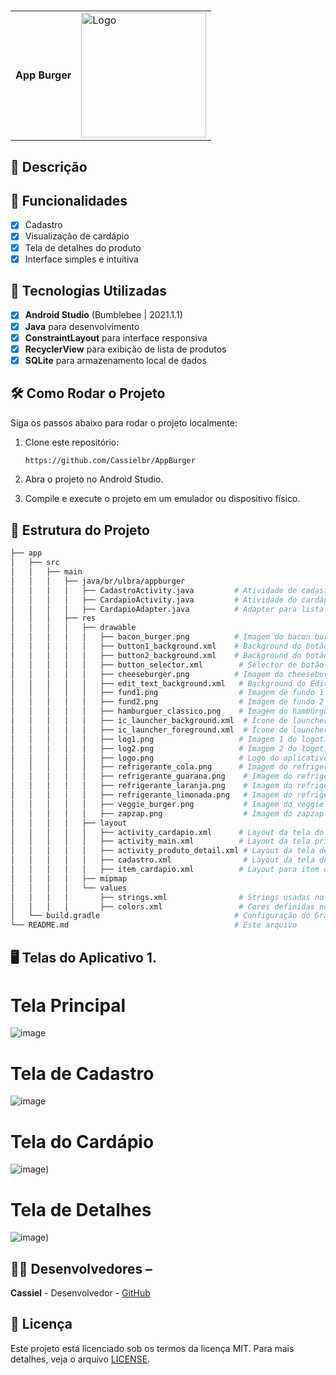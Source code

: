# <table><tr><td style="vertical-align: middle;">**App Burger**</td><td style="vertical-align: middle;"><img src="https://github.com/Cassielbr/AppBurger/raw/master/assets/logo.png" alt="Logo" width="200" height="200"/></td></tr></table>


## 📱 Descrição


## 🔧 Funcionalidades

- [x] Cadastro
- [x] Visualização de cardápio
- [x] Tela de detalhes do produto
- [x] Interface simples e intuitiva

## 🚀 Tecnologias Utilizadas

- [x] **Android Studio** (Bumblebee | 2021.1.1)
- [x] **Java** para desenvolvimento
- [x] **ConstraintLayout** para interface responsiva
- [x] **RecyclerView** para exibição de lista de produtos
- [x] **SQLite** para armazenamento local de dados

## 🛠️ Como Rodar o Projeto

Siga os passos abaixo para rodar o projeto localmente:

1. Clone este repositório:
    ```bash
    https://github.com/Cassielbr/AppBurger
    ```
2. Abra o projeto no Android Studio.

3. Compile e execute o projeto em um emulador ou dispositivo físico.

## 📂 Estrutura do Projeto
```bash
├── app
│   ├── src
│   │   ├── main
│   │   │   ├── java/br/ulbra/appburger
│   │   │   │   ├── CadastroActivity.java         # Atividade de cadastro
│   │   │   │   ├── CardapioActivity.java         # Atividade do cardápio
│   │   │   │   ├── CardapioAdapter.java          # Adapter para lista de cardápio
│   │   │   ├── res
│   │   │   │   ├── drawable
│   │   │   │   │   ├── bacon_burger.png          # Imagem do bacon burger
│   │   │   │   │   ├── button1_background.xml    # Background do botão 1
│   │   │   │   │   ├── button2_background.xml    # Background do botão 2
│   │   │   │   │   ├── button_selector.xml        # Selector de botão
│   │   │   │   │   ├── cheeseburger.png          # Imagem do cheeseburger
│   │   │   │   │   ├── edit_text_background.xml   # Background do EditText
│   │   │   │   │   ├── fund1.png                  # Imagem de fundo 1
│   │   │   │   │   ├── fund2.png                  # Imagem de fundo 2
│   │   │   │   │   ├── hamburguer_classico.png    # Imagem do hambúrguer clássico
│   │   │   │   │   ├── ic_launcher_background.xml  # Ícone de launcher - fundo
│   │   │   │   │   ├── ic_launcher_foreground.xml  # Ícone de launcher - frente
│   │   │   │   │   ├── log1.png                   # Imagem 1 do logotipo
│   │   │   │   │   ├── log2.png                   # Imagem 2 do logotipo
│   │   │   │   │   ├── logo.png                   # Logo do aplicativo
│   │   │   │   │   ├── refrigerante_cola.png      # Imagem do refrigerante cola
│   │   │   │   │   ├── refrigerante_guarana.png    # Imagem do refrigerante guaraná
│   │   │   │   │   ├── refrigerante_laranja.png    # Imagem do refrigerante laranja
│   │   │   │   │   ├── refrigerante_limonada.png   # Imagem do refrigerante limonada
│   │   │   │   │   ├── veggie_burger.png           # Imagem do veggie burger
│   │   │   │   │   ├── zapzap.png                  # Imagem do zapzap
│   │   │   │   ├── layout
│   │   │   │   │   ├── activity_cardapio.xml      # Layout da tela do cardápio
│   │   │   │   │   ├── activity_main.xml          # Layout da tela principal
│   │   │   │   │   ├── activity_produto_detail.xml # Layout da tela de detalhes do produto
│   │   │   │   │   ├── cadastro.xml                # Layout da tela de cadastro
│   │   │   │   │   ├── item_cardapio.xml          # Layout para item do cardápio
│   │   │   │   ├── mipmap
│   │   │   │   └── values
│   │   │   │       ├── strings.xml                # Strings usadas no app
│   │   │   │       ├── colors.xml                 # Cores definidas no projeto
│   └── build.gradle                              # Configuração do Gradle
└── README.md                                     # Este arquivo
```


 ## 🖥️ Telas do Aplicativo 1. 
# Tela Principal
![image](https://github.com/Cassielbr/AppBurger/raw/master/assets/activity_main.png)

# Tela de Cadastro
![image](https://github.com/Cassielbr/AppBurger/blob/master/assets/Cadastro.png)

# Tela do Cardápio
![image](https://github.com/Cassielbr/AppBurger/blob/master/assets/Cardapio2.png))

# Tela de Detalhes
![image](https://github.com/Cassielbr/AppBurger/blob/master/assets/exemplo%20detalhe.png))

## 👨‍💻 Desenvolvedores – 
**Cassiel** - Desenvolvedor - [GitHub](https://github.com/Cassielbr)

## 📄 Licença 
Este projeto está licenciado sob os termos da licença MIT. Para mais detalhes, veja o arquivo [LICENSE](LICENSE).




